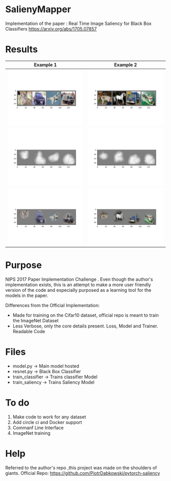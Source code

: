 # SalienyMapper
Implementation of the paper :
Real Time Image Saliency for Black Box Classifiers
https://arxiv.org/abs/1705.07857

# Results


Example 1             |  Example 2
:-------------------------:|:-------------------------:
![](./screenshots/images.png)  |  ![](./screenshots/images2.png)
![](./screenshots/masks.png)  |  ![](./screenshots/masks2.png)
![](./screenshots/segmented.png)  |  ![](./screenshots/segmented2.png)
# Purpose
NIPS 2017 Paper Implementation Challenge . Even though the author's implementation exists, this is an attempt to make a more user friendly version of the code and especially purposed as a learning tool for the models in the paper.

Differences from the Official Implementation:

* Made for training on the Cifar10 dataset,  official repo  is meant to train the ImageNet Dataset
*  Less Verbose, only the core details present. Loss, Model and Trainer. Readable Code


# Files

* model.py ->  Main model hosted
* resnet.py -> Black Box Classifier
* train_classifier -> Trains classifier Model
* train_saliency -> Trains Saliency Model
# To do
1. Make code to work for any dataset
2. Add circle ci and Docker support
3. Commanf Line Interface
4. ImageNet training

# Help
Referred to the author's repo ,this project was made on the shoulders of giants.
Official Repo: https://github.com/PiotrDabkowski/pytorch-saliency



